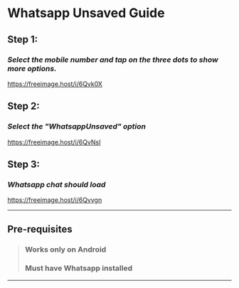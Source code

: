 ﻿# Whatsapp Unsaved Guide

## Step 1:
### _Select the mobile number and tap on the three dots to show more options._

https://freeimage.host/i/6Qvk0X

## Step 2:
### _Select the "WhatsappUnsaved" option_

https://freeimage.host/i/6QvNsI

## Step 3:
### _Whatsapp chat should load_

https://freeimage.host/i/6Qvvgn

---
## Pre-requisites

>### Works only on Android
>### Must have Whatsapp installed




---
